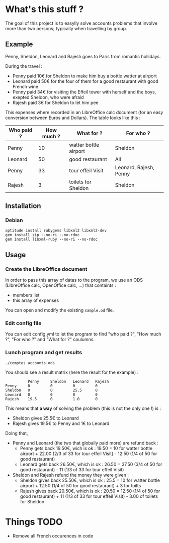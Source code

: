 # What's this stuff ?

The goal of this project is to easylly solve accounts problems that involve more than two persons;
typically when travelling by group.


## Example

Penny, Sheldon, Leonard and Rajesh goes to Paris from romantic hollidays.

During the travel :
  * Penny paid 10€ for Sheldon to make him buy a bottle watter at airport
  * Leonard paid 50€ for the four of them for a good restaurant with good French wine
  * Penny paid 34€ for visiting the Effeil tower with herself and the boys, exepted Sheldon, who were afraid
  * Rajesh paid 3€ for Sheldon to let him pee

This expenses where recorded in an LibreOffice calc document (for an easy conversion between Euros and Dollars).
The table looks like this :

| Who paid ?   | How much ?  | What for ?                | For who ?              |
|--------------|-------------|---------------------------|------------------------|
| Penny        | 10          | watter bottle airport     | Sheldon                |
| Leonard      | 50          | good restaurant           | All                    |
| Penny        | 33          | tour effeil Visit         | Leonard, Rajesh, Penny |
| Rajesh       | 3           | toilets for Sheldon       | Sheldon                |


## Installation

### Debian
    aptitude install rubygems libxml2 libxml2-dev
    gem install zip --no-ri --no-rdoc
    gem install libxml-ruby --no-ri --no-rdoc

## Usage

### Create the LibreOffice document

In order to pass this array of datas to the program, we use an ODS (LIbreOffice calc, OpenOffice calc, ...) that containts :
  * members list
  * this array of expenses

You can open and modify the existing `sample.od` file.

### Edit config file

You can edit config.yml to let the program to find "who paid ?", "How much ?", "For who ?" and "What for ?" coulumns.

### Lunch program and get results

    ./comptes accounts.ods

You should see a result matrix (here the result for the example) :

              Penny     Sheldon   Leonard   Rajesh
    Penny     0         0         0         0
    Sheldon   0         0         25.5      0
    Leonard   0         0         0         0
    Rajesh    19.5      0         1.0       0

This means that **a way** of solving the problem (this is not the only one !) is :
  * Sheldon gives 25.5€ to Leonard
  * Rajesh gives 19.5€ to Penny and 1€ to Leonard

Doing that,
  * Penny and Leonard (the two that globally paid more) are refund back :
    * Penny gets back 19.50€, wich is ok :
    19.50 = 10 for watter bottle airport + 22.00 (2/3 of 33 for tour effeil Visit) - 12.50 (1/4 of 50 for good restaurant)
    * Leonard gets back 26.50€, which is ok :
    26.50 = 37.50 (3/4 of 50 for good restaurant) - 11 (1/3 of 33 for tour effeil Visit)
  * Sheldon and Rajesh refund the money they were given :
    * Sheldon gives back 25.50€, which is ok :
    25.5 = 10 for watter bottle airport + 12.50 (1/4 of 50 for good restaurant) + 3 for toilts
    * Rajesh gives back 20.50€, which is ok :
    20.50 = 12.50 (1/4 of 50 for good restaurant) + 11 (1/3 of 33 for tour effeil Visit) - 3.00 of toilets for Sheldon

# Things TODO

  * Remove all French occurences in code
